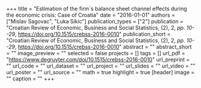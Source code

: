+++
title = "Estimation of the firm`s balance sheet channel effects during the economic crisis: Case of Croatia"
date = "2016-01-01"
authors = ["Mislav Sagovac", "Luka Sikic"]
publication_types = ["2"]
publication = "Croatian Review of Economic, Business and Social Statistics, (2), 2, _pp. 10--29_, https://doi.org/10.1515/crebss-2016-0010"
publication_short = "Croatian Review of Economic, Business and Social Statistics, (2), 2, _pp. 10--29_, https://doi.org/10.1515/crebss-2016-0010"
abstract = ""
abstract_short = ""
image_preview = ""
selected = false
projects = []
tags = []
url_pdf = "https://www.degruyter.com/doi/10.1515/crebss-2016-0010"
url_preprint = ""
url_code = ""
url_dataset = ""
url_project = ""
url_slides = ""
url_video = ""
url_poster = ""
url_source = ""
math = true
highlight = true
[header]
image = ""
caption = ""
+++
